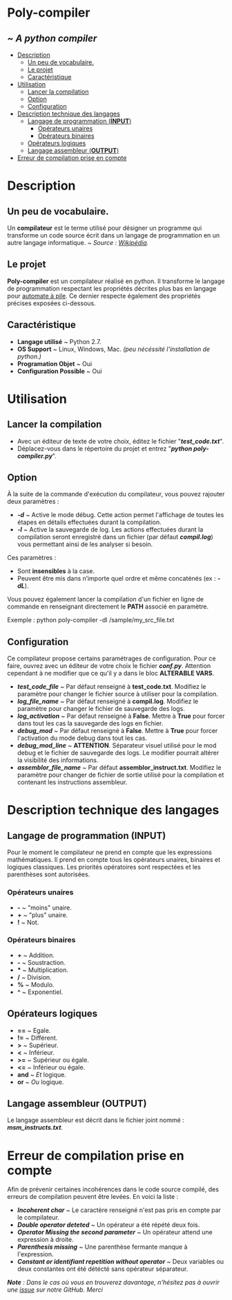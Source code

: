 # Poly-compiler
## *\~ A python compiler*


<!--ts-->
   * [Description](#description)
      * [Un peu de vocabulaire.](#un-peu-de-vocabulaire)
      * [Le projet](#le-projet)
      * [Caractéristique](#caractéristique)
   * [Utilisation](#utilisation)
      * [Lancer la compilation](#lancer-la-compilation)
      * [Option](#option)
      * [Configuration](#configuration)
   * [Description technique des langages](#description-technique-des-langages)
      * [Langage de programmation (<strong>INPUT</strong>)](#langage-de-programmation-input)
         * [Opérateurs unaires](#opérateurs-unaires)
         * [Opérateurs binaires](#opérateurs-binaires)
      * [Opérateurs logiques](#opérateurs-logiques)
      * [Langage assembleur (<strong>OUTPUT</strong>)](#langage-assembleur-output)
   * [Erreur de compilation prise en compte](#erreur-de-compilation-prise-en-compte)

<!-- Added by: kurai, at: 2018-10-14T12:38+02:00 -->

<!--te-->


# Description

## Un peu de vocabulaire.
Un **compilateur** est le terme utilisé pour désigner un programme qui transforme un code source écrit dans un langage de programmation en un autre langage informatique. *\~ Source : [Wikipédia](https://fr.wikipedia.org/wiki/Compilateur).*

## Le projet
**Poly-compiler** est un compilateur réalisé en python. Il transforme le langage de programmation respectant les propriétés décrites plus bas en langage pour [automate à pile](https://fr.wikipedia.org/wiki/Automate_%C3%A0_pile). Ce dernier respecte également des propriétés précises exposées ci-dessous.

## Caractéristique


 - **Langage utilisé** ~ Python 2.7.
 - **OS Support** ~ Linux, Windows, Mac. *(peu nécéssité l'installation de python.)*
 - **Programation Objet** ~ Oui
 - **Configuration Possible** ~ Oui

# Utilisation

## Lancer la compilation
- Avec un éditeur de texte de votre choix, éditez le fichier "***test_code.txt***".
- Déplacez-vous dans le répertoire du projet et entrez "***python poly-compiler.py***".

## Option
À la suite de la commande d'exécution du compilateur, vous pouvez rajouter deux paramètres :
- ***-d*** ~ Active le mode débug. Cette action permet l'affichage de toutes les étapes en détails effectuées durant la compilation.
- ***-l*** ~ Active la sauvegarde de log. Les actions effectuées durant la compilation seront enregistré dans un fichier (par défaut ***compil.log***) vous permettant ainsi de les analyser si besoin.

Ces paramètres :
- Sont **insensibles** à la case.
- Peuvent être mis dans n’importe quel ordre et même concaténés (ex : ***-dL***).

Vous pouvez également lancer la compilation d'un fichier en ligne de commande en renseignant directement le **PATH** associé en paramètre.

Exemple :
    python poly-compiler -dl /sample/my_src_file.txt

## Configuration
Ce compilateur propose certains paramétrages de configuration. Pour ce faire, ouvrez avec un éditeur de votre choix le fichier ***conf.py***. Attention cependant à ne modifier que ce qu'il y a dans le bloc **ALTERABLE VARS**.
- ***test_code_file*** ~ Par défaut renseigné à **test_code.txt**. Modifiez le paramètre pour changer le fichier source à utiliser pour la compilation.
- ***log_file_name*** ~ Par défaut renseigné à **compil.log**. Modifiez le paramètre pour changer le fichier de sauvegarde des logs.
- ***log_activation*** ~ Par défaut renseigné à **False**. Mettre à **True** pour forcer dans tout les cas la sauvegarde des logs en fichier.
- ***debug_mod*** ~ Par défaut renseigné à **False**. Mettre à **True** pour forcer l'activation du mode debug dans tout les cas.
- ***debug_mod_line*** ~ **ATTENTION**. Séparateur visuel utilisé pour le mod debug et le fichier de sauvegarde des logs. Le modifier pourrait altérer la visibilité des informations.
- ***assemblor_file_name*** ~ Par défaut **assemblor_instruct.txt**. Modifiez le paramètre pour changer de fichier de sortie utilisé pour la compilation et contenant les instructions assembleur.

# Description technique des langages

## Langage de programmation (**INPUT**)
Pour le moment le compilateur ne prend en compte que les expressions mathématiques. Il prend en compte tous les opérateurs unaires, binaires et logiques classiques. Les priorités opératoires sont respectées et les parenthèses sont autorisées.

### Opérateurs unaires
- **-** ~ "moins" unaire.
- **+** ~ "plus" unaire.
- **!** ~ Not.

### Opérateurs binaires
- **+** ~ Addition.
- **-** ~ Soustraction.
- **\*** ~ Multiplication.
- **/** ~ Division.
- **%** ~ Modulo.
- **^** ~ Exponentiel.

## Opérateurs logiques
- **==** ~ Egale.
- **!=** ~ Différent.
- **>** ~ Supérieur.
- **<** ~ Inférieur.
- **>=** ~ Supérieur ou égale.
- **<=** ~ Inférieur ou égale.
- **and** ~ *Et* logique.
- **or** ~ *Ou* logique.


## Langage assembleur (**OUTPUT**)
Le langage assembleur est décrit dans le fichier joint nommé : ***msm_instructs.txt***.

# Erreur de compilation prise en compte
Afin de prévenir certaines incohérences dans le code source compilé, des erreurs de compilation peuvent être  levées. En voici la liste :
- ***Incoherent char*** ~ Le caractère renseigné n'est pas pris en compte par le compilateur.
- ***Double operator deteted*** ~ Un opérateur a été répété deux fois.
- ***Operator Missing the second parameter*** ~ Un opérateur attend une expression à droite.
- ***Parenthesis missing*** ~ Une parenthèse fermante manque à l'expression.
- ***Constant or identifiant repetition without operator*** ~ Deux variables ou deux constantes ont été détécté sans opérateur séparateur.


***Note*** *: Dans le cas où vous en trouverez davantage, n'hésitez pas à ouvrir une [issue](https://github.com/Hagbuck/poly-compiler/issues) sur notre GitHub. Merci*
